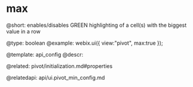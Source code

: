 max
=============


@short:
	enables/disables GREEN highlighting of a cell(s) with the biggest value in a row 

@type: boolean
@example:
webix.ui({
	view:"pivot",
    max:true
});

@template:	api_config
@descr:

@related:
pivot/initialization.md#properties

@relatedapi:
api/ui.pivot_min_config.md
